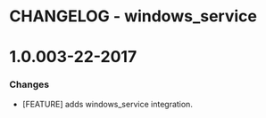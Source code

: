 # CHANGELOG - windows_service

1.0.003-22-2017
==================

### Changes

* [FEATURE] adds windows_service integration.

